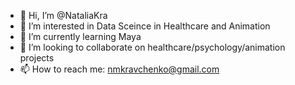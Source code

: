 - 👋 Hi, I’m @NataliaKra
- 👀 I’m interested in Data Sceince in Healthcare and Animation
- 🌱 I’m currently learning Maya
- 💞️ I’m looking to collaborate on healthcare/psychology/animation projects
- 📫 How to reach me: nmkravchenko@gmail.com

<!---
NataliaKra/NataliaKra is a ✨ special ✨ repository because its `README.md` (this file) appears on your GitHub profile.
You can click the Preview link to take a look at your changes.
--->
